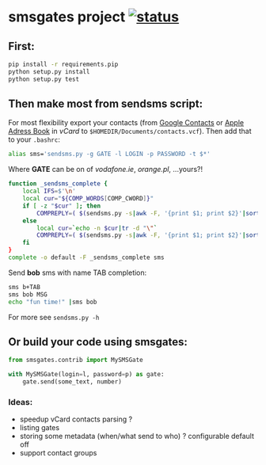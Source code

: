 # smsgates project [![status](http://stillmaintained.com/ssspiochld/smsgates.png)](http://stillmaintained.com/ssspiochld/smsgates)

## First:

```bash
pip install -r requirements.pip
python setup.py install
python setup.py test
```

## Then make most from **sendsms** script:

For most flexibility export your contacts (from [Google Contacts](https://www.google.com/contacts) or [Apple Adress Book](http://support.apple.com/kb/HT2486)
in _vCard_ to ```$HOMEDIR/Documents/contacts.vcf```). Then add that to your ```.bashrc```:

```bash
alias sms='sendsms.py -g GATE -l LOGIN -p PASSWORD -t $*'
```

Where **GATE** can be on of _vodafone.ie_, _orange.pl_, ...yours?!

```bash
function _sendsms_complete {
    local IFS=$'\n'
    local cur="${COMP_WORDS[COMP_CWORD]}"
    if [ -z "$cur" ]; then
        COMPREPLY=( $(sendsms.py -s|awk -F, '{print $1; print $2}'|sort -u|sed -e 's/ /\\ /') )
    else
        local cur=`echo -n $cur|tr -d "\"`
        COMPREPLY=( $(sendsms.py -s|awk -F, '{print $1; print $2}'|sort -u|grep -i ${cur}|sed -e 's/ /\\ /') )
    fi
}
complete -o default -F _sendsms_complete sms
```

Send __bob__ sms with name TAB completion:

```bash
sms b+TAB
sms bob MSG
echo "fun time!" |sms bob
```

For more see ```sendsms.py -h```

## Or build your code using **smsgates**:

```python
from smsgates.contrib import MySMSGate

with MySMSGate(login=l, password=p) as gate:
    gate.send(some_text, number)
```

### Ideas:

- speedup vCard contacts parsing ?
- listing gates
- storing some metadata (when/what send to who) ? configurable default off
- support contact groups
